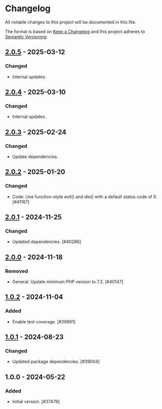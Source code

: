 # Changelog

All notable changes to this project will be documented in this file.

The format is based on [Keep a Changelog](https://keepachangelog.com/en/1.0.0/)
and this project adheres to [Semantic Versioning](https://semver.org/spec/v2.0.0.html).

## [2.0.5] - 2025-03-12
### Changed
- Internal updates.

## [2.0.4] - 2025-03-10
### Changed
- Internal updates.

## [2.0.3] - 2025-02-24
### Changed
- Update dependencies.

## [2.0.2] - 2025-01-20
### Changed
- Code: Use function-style exit() and die() with a default status code of 0. [#41167]

## [2.0.1] - 2024-11-25
### Changed
- Updated dependencies. [#40286]

## [2.0.0] - 2024-11-18
### Removed
- General: Update minimum PHP version to 7.2. [#40147]

## [1.0.2] - 2024-11-04
### Added
- Enable test coverage. [#39961]

## [1.0.1] - 2024-08-23
### Changed
- Updated package dependencies. [#39004]

## 1.0.0 - 2024-05-22
### Added
- Initial version. [#37476]

[2.0.5]: https://github.com/Automattic/patchwork-redefine-exit/compare/v2.0.4...v2.0.5
[2.0.4]: https://github.com/Automattic/patchwork-redefine-exit/compare/v2.0.3...v2.0.4
[2.0.3]: https://github.com/Automattic/patchwork-redefine-exit/compare/v2.0.2...v2.0.3
[2.0.2]: https://github.com/Automattic/patchwork-redefine-exit/compare/v2.0.1...v2.0.2
[2.0.1]: https://github.com/Automattic/patchwork-redefine-exit/compare/v2.0.0...v2.0.1
[2.0.0]: https://github.com/Automattic/patchwork-redefine-exit/compare/v1.0.2...v2.0.0
[1.0.2]: https://github.com/Automattic/patchwork-redefine-exit/compare/v1.0.1...v1.0.2
[1.0.1]: https://github.com/Automattic/patchwork-redefine-exit/compare/v1.0.0...v1.0.1
